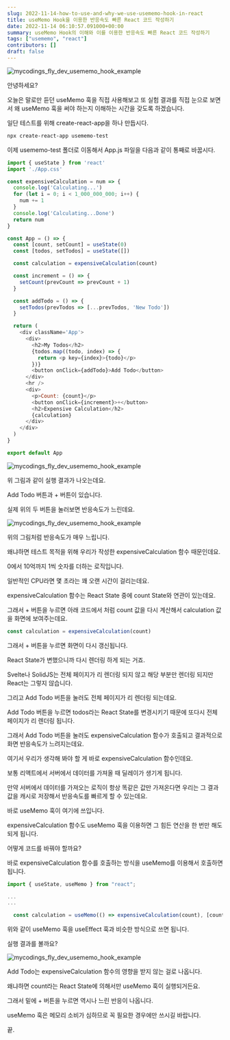 ```yaml
---
slug: 2022-11-14-how-to-use-and-why-we-use-usememo-hook-in-react
title: useMemo Hook을 이용한 반응속도 빠른 React 코드 작성하기
date: 2022-11-14 06:10:57.091000+00:00
summary: useMemo Hook의 이해와 이를 이용한 반응속도 빠른 React 코드 작성하기
tags: ["usememo", "react"]
contributors: []
draft: false
---
```


![mycodings_fly_dev_usememo_hook_example](https://blogger.googleusercontent.com/img/a/AVvXsEhAkUYNBkqeTlIUHJFQD0iT9dHEczyiT0V2HD1kVPkAppyF6LZZL83_YiyF3mzIGevhhXQ561iRi4y-hpSHDFfYj7FPrMtKXWX02mB9ZFTVo23eIkN_Xt9abqJqF7gQq3PvCaentGFmVv5wJ0IJUn33zVXZy1g76eRaUAYvgL5H98Zy6Oso_kVrQNHF)

안녕하세요?

오늘은 말로만 듣던 useMemo 훅을 직접 사용해보고 또 실험 결과를 직접 눈으로 보면서 왜 useMemo 훅을 써야 하는지 이해하는 시간을 갖도록 하겠습니다.

일단 테스트를 위해 create-react-app을 하나 만듭시다.

```bash
npx create-react-app usememo-test
```

이제 usememo-test 폴더로 이동해서 App.js 파일을 다음과 같이 통째로 바꿉시다.

```js
import { useState } from 'react'
import './App.css'

const expensiveCalculation = num => {
  console.log('Calculating...')
  for (let i = 0; i < 1_000_000_000; i++) {
    num += 1
  }
  console.log('Calculating...Done')
  return num
}

const App = () => {
  const [count, setCount] = useState(0)
  const [todos, setTodos] = useState([])

  const calculation = expensiveCalculation(count)

  const increment = () => {
    setCount(prevCount => prevCount + 1)
  }

  const addTodo = () => {
    setTodos(prevTodos => [...prevTodos, 'New Todo'])
  }

  return (
    <div className='App'>
      <div>
        <h2>My Todos</h2>
        {todos.map((todo, index) => {
          return <p key={index}>{todo}</p>
        })}
        <button onClick={addTodo}>Add Todo</button>
      </div>
      <hr />
      <div>
        <p>Count: {count}</p>
        <button onClick={increment}>+</button>
        <h2>Expensive Calculation</h2>
        {calculation}
      </div>
    </div>
  )
}

export default App
```

![mycodings_fly_dev_usememo_hook_example](https://blogger.googleusercontent.com/img/a/AVvXsEhjaemNhkGWxJvmX0Wq45BOxQwpRJPD7ICQ_OKUhiCmKssKS0oMvTt5IW10IfXTgEQW5Zo9xvZ-oMheFhozLewKI7-Z4HPSUAwTrK40Au_vv8IQU_C45EYsw9m4rds4Kyb1WKkN21dgQNPwsWPKx83WgA4I8XyuXP0Mt6kiyU05N7I2H3rHuoihGLPj=s16000)

위 그림과 같이 실행 결과가 나오는데요.

Add Todo 버튼과 + 버튼이 있습니다.

실제 위의 두 버튼을 눌러보면 반응속도가 느린데요.

![mycodings_fly_dev_usememo_hook_example](https://blogger.googleusercontent.com/img/a/AVvXsEgPiJY28pQJDTdbA2sASOz8L5jzDe4qvS_-6n9vDU9a_wqWfIc9kbeBVviS45Gmu0kPCcF7QwTeuJn3SQYCQSSo2w7Tnp-gxmcTtfOmg98cgp9Mve7_nCWJL-9nyEbDY-jw-4QaapdGYpEo3_bQbsXBTw6NedePk-3rhHFCMfQZD3zrZrscBKSoOpJm=s16000)

위의 그림처럼 반응속도가 매우 느립니다.

왜냐하면 테스트 목적을 위해 우리가 작성한 expensiveCalculation 함수 때문인데요.

0에서 10억까지 1씩 숫자를 더하는 로직입니다.

일반적인 CPU라면 몇 초라는 꽤 오랜 시간이 걸리는데요.

expensiveCalculation 함수는 React State 중에 count State와 연관이 있는데요.

그래서 + 버튼을 누르면 아래 코드에서 처럼 count 값을 다시 계산해서 calculation 값을 화면에 보여주는데요.

```js
const calculation = expensiveCalculation(count)
```

그래서 + 버튼을 누르면 화면이 다시 갱신됩니다.

React State가 변했으니까 다시 렌더링 하게 되는 거죠.

Svelte나 SolidJS는 전체 페이지가 리 렌더링 되지 않고 해당 부분만 렌더링 되지만 React는 그렇지 않습니다.

그리고 Add Todo 버튼을 눌러도 전체 페이지가 리 렌더링 되는데요.

Add Todo 버튼을 누르면 todos라는 React State를 변경시키기 때문에 또다시 전체 페이지가 리 렌더링 됩니다.

그래서 Add Todo 버튼을 눌러도 expensiveCalculation 함수가 호출되고 결과적으로 화면 반응속도가 느려지는데요.

여기서 우리가 생각해 봐야 할 게 바로 expensiveCalculation 함수인데요.

보통 리액트에서 서버에서 데이터를 가져올 때 딜레이가 생기게 됩니다.

만약 서버에서 데이터를 가져오는 로직이 항상 똑같은 값만 가져온다면 우리는 그 결과 값을 캐시로 저장해서 반응속도를 빠르게 할 수 있는데요.

바로 useMemo 훅이 여기에 쓰입니다.

expensiveCalculation 함수도 useMemo 훅을 이용하면 그 힘든 연산을 한 번만 해도 되게 됩니다.

어떻게 코드를 바꿔야 할까요?

바로 expensiveCalculation 함수를 호출하는 방식을 useMemo를 이용해서 호출하면 됩니다.

```js
import { useState, useMemo } from "react";

...
...

  const calculation = useMemo(() => expensiveCalculation(count), [count]);
```

위와 같이 useMemo 훅을 useEffect 훅과 비슷한 방식으로 쓰면 됩니다.

실행 결과를 볼까요?

![mycodings_fly_dev_usememo_hook_example](https://blogger.googleusercontent.com/img/a/AVvXsEhOoZ4usdBzcKemeNi8B96muKxNcDReoUR14lSdpoKr4anuDWUFv8r8dao9R_41fjLybfW5RAwRIW00HnXhHQp__OQ76oCqKZ6ptuR67kAlNt5T-G01EWY_VgF1SAKn9C3jbL4JnuPEFkz7nAjE4aDCDqj3BX-wawuXCihn4O87iVjEbcbkeRCjfdVL=s16000)

Add Todo는 expensiveCalculation 함수의 영향을 받지 않는 걸로 나옵니다.

왜냐하면 count라는 React State에 의해서만 useMemo 훅이 실행되거든요.

그래서 밑에 + 버튼을 누르면 역시나 느린 반응이 나옵니다.

useMemo 훅은 메모리 소비가 심하므로 꼭 필요한 경우에만 쓰시길 바랍니다.

끝.
